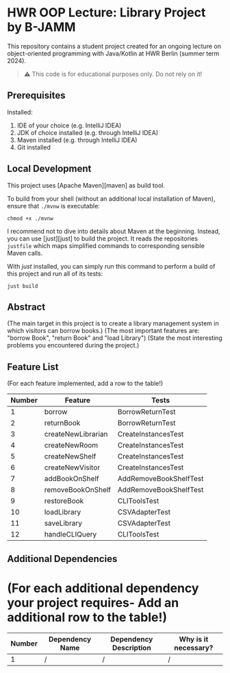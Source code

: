 # HWR OOP Lecture: Library Project by B-JAMM

This repository contains a student project created for an ongoing lecture on object-oriented
programming with Java/Kotlin at HWR Berlin (summer term 2024).

> :warning: This code is for educational purposes only. Do not rely on it!

## Prerequisites

Installed:

1. IDE of your choice (e.g. IntelliJ IDEA)
2. JDK of choice installed (e.g. through IntelliJ IDEA)
3. Maven installed (e.g. through IntelliJ IDEA)
4. Git installed

## Local Development

This project uses [Apache Maven][maven] as build tool.

To build from your shell (without an additional local installation of Maven), ensure that `./mvnw`
is executable:

```
chmod +x ./mvnw
```

I recommend not to dive into details about Maven at the beginning.
Instead, you can use [just][just] to build the project.
It reads the repositories `justfile` which maps simplified commands to corresponding sensible Maven
calls.

With _just_ installed, you can simply run this command to perform a build of this project and run
all of its tests:

```
just build
```

## Abstract

(The main target in this project is to create a library management system in which visitors can borrow books.)
(The most important features are: "borrow Book", "return Book" and "load Library")
(State the most interesting problems you encountered during the project.)

## Feature List

(For each feature implemented, add a row to the table!)

| Number | Feature            | Tests                  |
|--------|--------------------|------------------------|
| 1      | borrow             | BorrowReturnTest       |
| 2      | returnBook         | BorrowReturnTest       |
| 3      | createNewLibrarian | CreateInstancesTest    |
| 4      | createNewRoom      | CreateInstancesTest    |
| 5      | createNewShelf     | CreateInstancesTest    |
| 6      | createNewVisitor   | CreateInstancesTest    |
| 7      | addBookOnShelf     | AddRemoveBookShelfTest |
| 8      | removeBookOnShelf  | AddRemoveBookShelfTest |
| 9      | restoreBook        | CLIToolsTest           |
| 10     | loadLibrary        | CSVAdapterTest         |
| 11     | saveLibrary        | CSVAdapterTest         |
| 12     | handleCLIQuery     | CLIToolsTest           |


## Additional Dependencies

 # (For each additional dependency your project requires- Add an additional row to the table!)

| Number | Dependency Name | Dependency Description | Why is it necessary? |
|--------|-----------------|------------------------|----------------------|
| 1      | /               | /                      | /                    |

